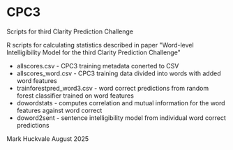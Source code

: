 # CPC3
Scripts for third Clarity Prediction Challenge

R scripts for calculating statistics described in paper "Word-level Intelligibility Model for the third Clarity Prediction Challenge"

- allscores.csv - CPC3 training metadata conerted to CSV
- allscores_word.csv - CPC3 training data divided into words with added word features
- trainforestpred_word3.csv - word correct predictions from random forest classifier trained on word features
- dowordstats - computes correlation and mutual information for the word features against word correct
- doword2sent - sentence intelligibility model from individual word correct predictions

Mark Huckvale
August 2025
  
